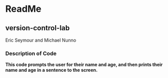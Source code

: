 # ReadMe

## version-control-lab
Eric Seymour and Michael Nunno

### Description of Code
**This code prompts the user for their name and age, and then prints their name and age in a sentence to the screen.**
